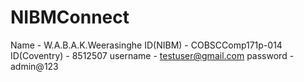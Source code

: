 # NIBMConnect
Name - W.A.B.A.K.Weerasinghe
ID(NIBM) - COBSCComp171p-014
ID(Coventry) - 8512507
username - testuser@gmail.com
password - admin@123
